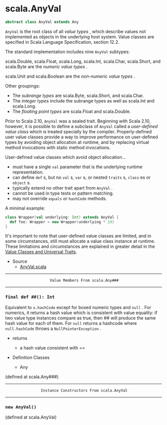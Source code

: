 
#                                 scala.AnyVal                                 #

```scala
abstract class AnyVal extends Any
```

 `AnyVal` is the root class of all _value types_ , which describe values not
implemented as objects in the underlying host system. Value classes are
specified in Scala Language Specification, section 12.2.

The standard implementation includes nine `AnyVal` subtypes:

scala.Double, scala.Float, scala.Long, scala.Int, scala.Char, scala.Short, and
scala.Byte are the _numeric value types_ .

scala.Unit and scala.Boolean are the _non-numeric value types_ .

Other groupings:

* The _subrange types_ are scala.Byte, scala.Short, and scala.Char.
* The _integer types_ include the subrange types as well as scala.Int and
   scala.Long.
* The _floating point types_ are scala.Float and scala.Double.

Prior to Scala 2.10, `AnyVal` was a sealed trait. Beginning with Scala 2.10,
however, it is possible to define a subclass of `AnyVal` called a _user-defined
value class_ which is treated specially by the compiler. Properly-defined user
value classes provide a way to improve performance on user-defined types by
avoiding object allocation at runtime, and by replacing virtual method
invocations with static method invocations.

User-defined value classes which avoid object allocation...

* must have a single `val` parameter that is the underlying runtime
   representation.
* can define `def` s, but no `val` s, `var` s, or nested `traits` s, `class` es
   or `object` s.
* typically extend no other trait apart from `AnyVal` .
* cannot be used in type tests or pattern matching.
* may not override `equals` or `hashCode` methods.

A minimal example:

```scala
class Wrapper(val underlying: Int) extends AnyVal {
  def foo: Wrapper = new Wrapper(underlying * 19)
}
```

It's important to note that user-defined value classes are limited, and in some
circumstances, still must allocate a value class instance at runtime. These
limitations and circumstances are explained in greater detail in the
[Value Classes and Universal Traits](http://docs.scala-lang.org/overviews/core/value-classes.html).

* Source
  * [AnyVal.scala](https://github.com/scala/scala/tree/6d09a1ba5f/src/library/scala/AnyVal.scala#L1)


--------------------------------------------------------------------------------
                        Value Members From scala.Any###
--------------------------------------------------------------------------------


### `final def ##(): Int`                                                    ###

Equivalent to `x.hashCode` except for boxed numeric types and `null` . For
numerics, it returns a hash value which is consistent with value equality: if
two value type instances compare as true, then ## will produce the same hash
value for each of them. For `null` returns a hashcode where `null.hashCode`
throws a `NullPointerException` .

* returns
  * a hash value consistent with ==

* Definition Classes
  * Any

(defined at scala.Any###)


--------------------------------------------------------------------------------
                    Instance Constructors From scala.AnyVal
--------------------------------------------------------------------------------


### `new AnyVal()`                                                           ###
(defined at scala.AnyVal)
